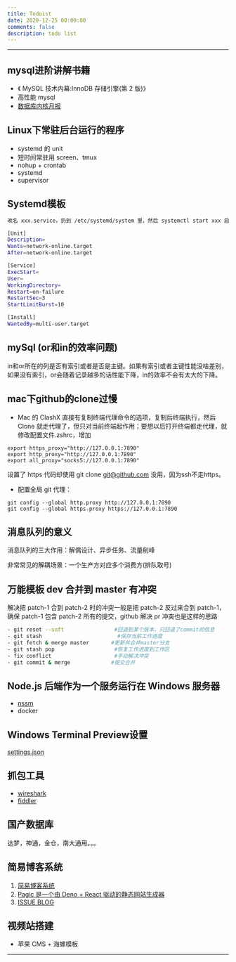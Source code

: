```yaml
---
title: Todoist
date: 2020-12-25 00:00:00
comments: false
description: todo list
---
```


---
## mysql进阶讲解书籍

- 《 MySQL 技术内幕:InnoDB 存储引擎(第 2 版)》
- 高性能 mysql
- [数据库内核月报](http://mysql.taobao.org/monthly/)

## Linux下常驻后台运行的程序

- systemd 的 unit
- 短时间常驻用 screen、tmux
- nohup + crontab
- systemd 
- supervisor

## Systemd模板
```sh
改名 xxx.service，扔到 /etc/systemd/system 里，然后 systemctl start xxx 启动服务，systemctl enable xxx 开启自动启动

[Unit]
Description=
Wants=network-online.target
After=network-online.target

[Service]
ExecStart=
User=
WorkingDirectory=
Restart=on-failure
RestartSec=3
StartLimitBurst=10

[Install]
WantedBy=multi-user.target
```

## mySql (or和in的效率问题)

in和or所在的列是否有索引或者是否是主键。如果有索引或者主键性能没啥差别，如果没有索引，or会随着记录越多的话性能下降，in的效率不会有太大的下降。


## mac下github的clone过慢

- Mac 的 ClashX 直接有复制终端代理命令的选项，复制后终端执行，然后 Clone 就走代理了，但只对当前终端起作用；要想以后打开终端都走代理，就修改配置文件.zshrc，增加

```shell
export https_proxy="http://127.0.0.1:7890"
export http_proxy="http://127.0.0.1:7890"
export all_proxy="socks5://127.0.0.1:7890"
```
设置了 https 代码却使用 git clone git@github.com 没用，因为ssh不走https。

- 配置全局 git 代理：

```shell
git config --global http.proxy http://127.0.0.1:7890
git config --global https.proxy https://127.0.0.1:7890
```

## 消息队列的意义

消息队列的三大作用：解偶设计、异步任务、流量削峰

非常常见的解耦场景：一个生产方对应多个消费方(排队取号)

## 万能模板 dev 合并到 master 有冲突

解决把 patch-1 合到 patch-2 时的冲突一般是把 patch-2 反过来合到 patch-1，确保 patch-1 包含 patch-2 所有的提交，github 解决 pr 冲突也是这样的思路

```sh
- git reset --soft                #回退到某个版本，只回退了commit的信息
- git stash                        #保存当前工作进度
- git fetch & merge master       #更新并合并master分支
- git stash pop                   #恢复工作进度到工作区
- fix conflict                    #手动解决冲突
- git commit & merge             #提交合并
```

## Node.js 后端作为一个服务运行在 Windows 服务器

- [nssm](https://nssm.cc/)
- docker

## Windows Terminal Preview设置

[settings.json](https://juno.lanzous.com/iJ4M5ka372h)

## 抓包工具

- [wireshark](https://www.wireshark.org/)
- [fiddler](https://www.telerik.com/fiddler)






## 国产数据库

达梦，神通，金仓，南大通用。。。

## 简易博客系统

1. [简易博客系统](https://github.com/wsydxiangwang/mood)
2. [Pagic 是一个由 Deno + React 驱动的静态网站生成器](https://pagic.org/zh-CN/docs/introduction.html)
3. [ISSUE BLOG](https://github.com/ttop5/issue-blog)

## 视频站搭建

- 苹果 CMS + 海螺模板
---



